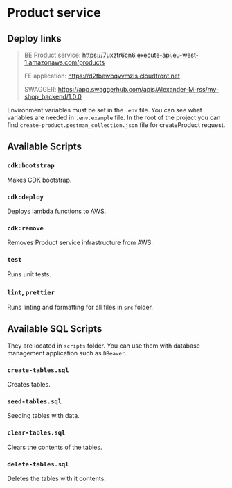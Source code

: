 # Product service

## Deploy links

> BE Product service: <https://7uxztr6cn6.execute-api.eu-west-1.amazonaws.com/products>
>
> FE application: <https://d2tbewbqvvmzls.cloudfront.net>
>
> SWAGGER: <https://app.swaggerhub.com/apis/Alexander-M-rss/my-shop_backend/1.0.0>

Environment variables must be set in the `.env` file. You can see what variables are needed in `.env.example` file. In the root of the project you can find `create-product.postman_collection.json` file for createProduct request.

## Available Scripts

### `cdk:bootstrap`

Makes CDK bootstrap.

### `cdk:deploy`

Deploys lambda functions to AWS.

### `cdk:remove`

Removes Product service infrastructure from AWS.

### `test`

Runs unit tests.

### `lint`, `prettier`

Runs linting and formatting for all files in `src` folder.

## Available SQL Scripts

They are located in `scripts` folder. You can use them with database management application such as `DBeaver`.

### `create-tables.sql`

Creates tables.

### `seed-tables.sql`

Seeding tables with data.

### `clear-tables.sql`

Clears the contents of the tables.

### `delete-tables.sql`

Deletes the tables with it contents.
